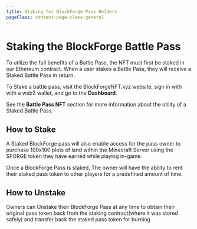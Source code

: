 ```yaml
---
title: Staking for BlockForge Pass Holders
pageClass: content-page-class-general
---
```


# Staking the BlockForge Battle Pass
To utilize the full benefits of a Battle Pass, the NFT must first be staked in our Ethereum contract.
When a user stakes a Battle Pass, they will receive a Staked Battle Pass in return.

To Stake a battle pass, visit the BlockForgeNFT.xyz website, sign in with with a web3 wallet, and go to the **Dashboard**.




See the **Battle Pass NFT** section for more information about the utility of a Staked Battle Pass.

## How to Stake

<!-- ## Staking Rewards

By Staking your Blockforge pass, the first benefit you receive is the ability to generate $FORGE tokens per minute spent in-game. Tokens recieve per minute decrease logrithmically as the time played increases. The tokens generated by the battle pass in four hours will provide liqudity to claim plot of land in-game.

The amount of $FORGE generated based off the time spent in-game when a user owns a  Staked “Diamond Pass”  is calculated in the formula shown below:


* DIAMOND PASS $BLKFgenerated =Seconds played * 0.0007 $FORGE Tokens per second   -->



<!-- The amount of $FORGE generated based off the time spent in-game when a user owns a  Staked “Gold Pass”  is calculated in the formula shown below:


* STAKED GOLD PASS $BLKFgenerated =Seconds played * 0.0042 $FORGE Tokens per second -->


A Staked BlockForge pass will also enable access for the pass owner to purchase 100x100 plots of land within the Minecraft Server using the $FORGE token they have earned while playing in-game.

Once a BlockForge Pass is staked, The owner will have the ability to rent their staked pass token to other players for a predefined amount of time.

## How to Unstake

Owners can Unstake their BlockForge Pass at any time to obtain their original pass token back from the staking contract(where it was stored safely) and transfer back the staked pass token for burning
